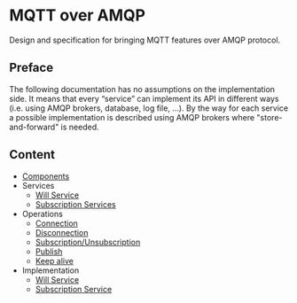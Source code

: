 # MQTT over AMQP

Design and specification for bringing MQTT features over AMQP protocol.

## Preface

The following documentation has no assumptions on the implementation side. It means that every “service” can implement its API in different ways (i.e. using AMQP brokers, database, log file, …). By the way for each service a possible implementation is described using AMQP brokers where "store-and-forward" is needed.

## Content

* [Components](docs/components.md)
* Services
  * [Will Service](docs/services_will_service.md)
  * [Subscription Services](docs/services_subscription_service.md)
* Operations
  * [Connection](docs/operations_connection.md)
  * [Disconnection](docs/operations_disconnection.md)
  * [Subscription/Unsubscription](docs/operations_subscription_unsubscription.md)
  * [Publish](docs/operations_publish.md)
  * [Keep alive](docs/operations_keepalive.md)
* Implementation
  * [Will Service](docs/implementation_will_service.md)
  * [Subscription Service](docs/implementation_subscription_service.md)
